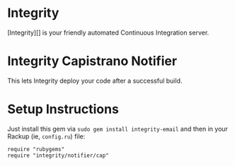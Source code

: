 Integrity
=========

[Integrity][] is your friendly automated Continuous Integration server.

Integrity Capistrano Notifier
========================

This lets Integrity deploy your code after a successful build.

Setup Instructions
==================

Just install this gem via `sudo gem install integrity-email` and then in your
Rackup (ie, `config.ru`) file:

    require "rubygems"
    require "integrity/notifier/cap"
